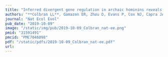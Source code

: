 ```yaml
---
title: "Inferred divergent gene regulation in archaic hominins reveals potential phenotypic differences"
authors: "**Colbran LL**, Gamazon ER, Zhou D, Evans P, Cox NJ, Capra JA."
journal: "Nat Ecol Evol"
pub_date: "2019-10-09"
image: "/static/img/pub/2019-10-09_Colbran_nat-ee.png"
pmid: "31591491"
pmcid: "PMC7046098"
pdf: "/static/pdfs/2019-10-09_Colbran_nat-ee.pdf"
url: 
---
```

